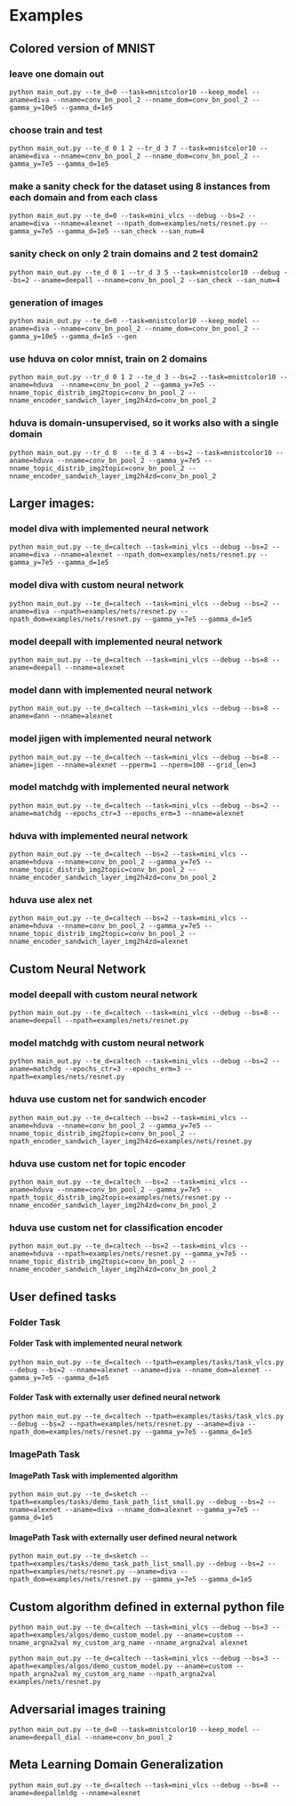 # Examples

## Colored version of MNIST

### leave one domain out
```
python main_out.py --te_d=0 --task=mnistcolor10 --keep_model --aname=diva --nname=conv_bn_pool_2 --nname_dom=conv_bn_pool_2 --gamma_y=10e5 --gamma_d=1e5
```

### choose train and test
```
python main_out.py --te_d 0 1 2 --tr_d 3 7 --task=mnistcolor10 --aname=diva --nname=conv_bn_pool_2 --nname_dom=conv_bn_pool_2 --gamma_y=7e5 --gamma_d=1e5
```

### make a sanity check for the dataset using 8 instances from each domain and from each class
```
python main_out.py --te_d=0 --task=mini_vlcs --debug --bs=2 --aname=diva --nname=alexnet --npath_dom=examples/nets/resnet.py --gamma_y=7e5 --gamma_d=1e5 --san_check --san_num=4
```
### sanity check on only 2 train domains and 2 test domain2
```
python main_out.py --te_d 0 1 --tr_d 3 5 --task=mnistcolor10 --debug --bs=2 --aname=deepall --nname=conv_bn_pool_2 --san_check --san_num=4
```

### generation of images
```
python main_out.py --te_d=0 --task=mnistcolor10 --keep_model --aname=diva --nname=conv_bn_pool_2 --nname_dom=conv_bn_pool_2 --gamma_y=10e5 --gamma_d=1e5 --gen
```

### use hduva on color mnist, train on 2 domains
```
python main_out.py --tr_d 0 1 2 --te_d 3 --bs=2 --task=mnistcolor10 --aname=hduva  --nname=conv_bn_pool_2 --gamma_y=7e5 --nname_topic_distrib_img2topic=conv_bn_pool_2 --nname_encoder_sandwich_layer_img2h4zd=conv_bn_pool_2
```

### hduva is domain-unsupervised, so it works also with a single domain
```
python main_out.py --tr_d 0  --te_d 3 4 --bs=2 --task=mnistcolor10 --aname=hduva --nname=conv_bn_pool_2 --gamma_y=7e5 --nname_topic_distrib_img2topic=conv_bn_pool_2 --nname_encoder_sandwich_layer_img2h4zd=conv_bn_pool_2
```


## Larger images:

### model diva with implemented neural network
```
python main_out.py --te_d=caltech --task=mini_vlcs --debug --bs=2 --aname=diva --nname=alexnet --npath_dom=examples/nets/resnet.py --gamma_y=7e5 --gamma_d=1e5
```

### model diva with custom neural network
```
python main_out.py --te_d=caltech --task=mini_vlcs --debug --bs=2 --aname=diva --npath=examples/nets/resnet.py --npath_dom=examples/nets/resnet.py --gamma_y=7e5 --gamma_d=1e5
```

### model deepall with implemented neural network
```
python main_out.py --te_d=caltech --task=mini_vlcs --debug --bs=8 --aname=deepall --nname=alexnet
```

### model dann with implemented neural network
```
python main_out.py --te_d=caltech --task=mini_vlcs --debug --bs=8 --aname=dann --nname=alexnet
```

### model jigen with implemented neural network
```
python main_out.py --te_d=caltech --task=mini_vlcs --debug --bs=8 --aname=jigen --nname=alexnet --pperm=1 --nperm=100 --grid_len=3
```

### model matchdg with implemented neural network
```
python main_out.py --te_d=caltech --task=mini_vlcs --debug --bs=2 --aname=matchdg --epochs_ctr=3 --epochs_erm=3 --nname=alexnet
```

### hduva with implemented neural network
```
python main_out.py --te_d=caltech --bs=2 --task=mini_vlcs --aname=hduva --nname=conv_bn_pool_2 --gamma_y=7e5 --nname_topic_distrib_img2topic=conv_bn_pool_2 --nname_encoder_sandwich_layer_img2h4zd=conv_bn_pool_2
```

### hduva use alex net
```
python main_out.py --te_d=caltech --bs=2 --task=mini_vlcs --aname=hduva --nname=conv_bn_pool_2 --gamma_y=7e5 --nname_topic_distrib_img2topic=conv_bn_pool_2 --nname_encoder_sandwich_layer_img2h4zd=alexnet
```


## Custom Neural Network

### model deepall with custom neural network
```
python main_out.py --te_d=caltech --task=mini_vlcs --debug --bs=8 --aname=deepall --npath=examples/nets/resnet.py
```

### model matchdg with custom neural network
```
python main_out.py --te_d=caltech --task=mini_vlcs --debug --bs=2 --aname=matchdg --epochs_ctr=3 --epochs_erm=3 --npath=examples/nets/resnet.py
```

### hduva use custom net for sandwich encoder
```
python main_out.py --te_d=caltech --bs=2 --task=mini_vlcs --aname=hduva --nname=conv_bn_pool_2 --gamma_y=7e5 --nname_topic_distrib_img2topic=conv_bn_pool_2 --npath_encoder_sandwich_layer_img2h4zd=examples/nets/resnet.py
```

### hduva use custom net for topic encoder
```
python main_out.py --te_d=caltech --bs=2 --task=mini_vlcs --aname=hduva --nname=conv_bn_pool_2 --gamma_y=7e5 --npath_topic_distrib_img2topic=examples/nets/resnet.py --nname_encoder_sandwich_layer_img2h4zd=conv_bn_pool_2
```

### hduva use custom net for classification encoder
```
python main_out.py --te_d=caltech --bs=2 --task=mini_vlcs --aname=hduva --npath=examples/nets/resnet.py --gamma_y=7e5 --nname_topic_distrib_img2topic=conv_bn_pool_2 --nname_encoder_sandwich_layer_img2h4zd=conv_bn_pool_2
```


## User defined tasks

### Folder Task
#### Folder Task with implemented neural network
```
python main_out.py --te_d=caltech --tpath=examples/tasks/task_vlcs.py --debug --bs=2 --nname=alexnet --aname=diva --nname_dom=alexnet --gamma_y=7e5 --gamma_d=1e5
```

#### Folder Task with externally user defined neural network
```
python main_out.py --te_d=caltech --tpath=examples/tasks/task_vlcs.py --debug --bs=2 --npath=examples/nets/resnet.py --aname=diva --npath_dom=examples/nets/resnet.py --gamma_y=7e5 --gamma_d=1e5
```

### ImagePath Task
#### ImagePath Task with implemented algorithm
```
python main_out.py --te_d=sketch --tpath=examples/tasks/demo_task_path_list_small.py --debug --bs=2 --nname=alexnet --aname=diva --nname_dom=alexnet --gamma_y=7e5 --gamma_d=1e5
```

#### ImagePath Task with externally user defined neural network
```
python main_out.py --te_d=sketch --tpath=examples/tasks/demo_task_path_list_small.py --debug --bs=2 --npath=examples/nets/resnet.py --aname=diva --npath_dom=examples/nets/resnet.py --gamma_y=7e5 --gamma_d=1e5
```

## Custom algorithm defined in external python file
```
python main_out.py --te_d=caltech --task=mini_vlcs --debug --bs=3 --apath=examples/algos/demo_custom_model.py --aname=custom --nname_argna2val my_custom_arg_name --nname_argna2val alexnet
```

```
python main_out.py --te_d=caltech --task=mini_vlcs --debug --bs=3 --apath=examples/algos/demo_custom_model.py --aname=custom --npath_argna2val my_custom_arg_name --npath_argna2val examples/nets/resnet.py
```

## Adversarial images training
```
python main_out.py --te_d=0 --task=mnistcolor10 --keep_model --aname=deepall_dial --nname=conv_bn_pool_2
```

## Meta Learning Domain Generalization
```
python main_out.py --te_d=caltech --task=mini_vlcs --debug --bs=8 --aname=deepallmldg --nname=alexnet

```

